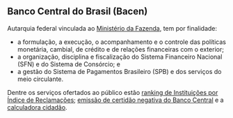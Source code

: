 Banco Central do Brasil (Bacen)
---

Autarquia federal vinculada ao [Ministério da Fazenda], tem por finalidade:

* a formulação, a execução, o acompanhamento e o controle das políticas monetária, cambial, de crédito e de relações financeiras com o exterior;
* a organização, disciplina e fiscalização do Sistema Financeiro Nacional (SFN) e do Sistema de Consórcio; e
* a gestão do Sistema de Pagamentos Brasileiro (SPB) e dos serviços do meio circulante.

Dentre os serviços ofertados ao público estão [ranking de Instituições por Índice de Reclamações](/servico/ranking-das-instituicoes-financeiras-mais-reclamadas); [emissão de certidão negativa do Banco Central](/servico/emissao-de-certidao-negativa-do-banco-central) e a [calculadora cidadão](/servico/calculadora-do-cidadao).

[Ministério da Fazenda]:/orgao/ministerio-da-fazenda-mf
